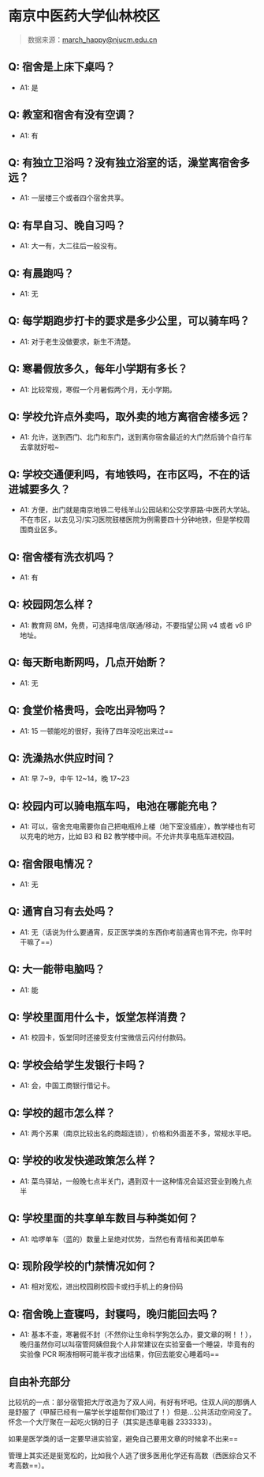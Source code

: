 # 南京中医药大学仙林校区

> 数据来源：march_happy@njucm.edu.cn

## Q: 宿舍是上床下桌吗？

- A1: 是

## Q: 教室和宿舍有没有空调？

- A1: 有

## Q: 有独立卫浴吗？没有独立浴室的话，澡堂离宿舍多远？

- A1: 一层楼三个或者四个宿舍共享。

## Q: 有早自习、晚自习吗？

- A1: 大一有，大二往后一般没有。

## Q: 有晨跑吗？

- A1: 无

## Q: 每学期跑步打卡的要求是多少公里，可以骑车吗？

- A1: 对于老生没做要求，新生不清楚。

## Q: 寒暑假放多久，每年小学期有多长？

- A1: 比较常规，寒假一个月暑假两个月，无小学期。

## Q: 学校允许点外卖吗，取外卖的地方离宿舍楼多远？

- A1: 允许，送到西门、北门和东门，送到离你宿舍最近的大门然后骑个自行车去拿就好啦\~

## Q: 学校交通便利吗，有地铁吗，在市区吗，不在的话进城要多久？

- A1: 方便，出门就是南京地铁二号线羊山公园站和公交学原路·中医药大学站。不在市区，以去见习/实习医院鼓楼医院为例需要四十分钟地铁，但是学校周围商业区多。

## Q: 宿舍楼有洗衣机吗？

- A1: 有

## Q: 校园网怎么样？

- A1: 教育网 8M，免费，可选择电信/联通/移动，不要指望公网 v4 或者 v6 IP 地址。

## Q: 每天断电断网吗，几点开始断？

- A1: 无

## Q: 食堂价格贵吗，会吃出异物吗？

- A1: 15 一顿能吃的很好，我待了四年没吃出来过==

## Q: 洗澡热水供应时间？

- A1: 早 7\~9，中午 12\~14，晚 17\~23

## Q: 校园内可以骑电瓶车吗，电池在哪能充电？

- A1: 可以，宿舍充电需要你自己把电瓶拎上楼（地下室没插座），教学楼也有可以充电的地方，比如 B3 和 B2 教学楼中间。不允许共享电瓶车进校园。

## Q: 宿舍限电情况？

- A1: 无

## Q: 通宵自习有去处吗？

- A1: 无（话说为什么要通宵，反正医学类的东西你考前通宵也背不完，你平时干嘛了==）

## Q: 大一能带电脑吗？

- A1: 能

## Q: 学校里面用什么卡，饭堂怎样消费？

- A1: 校园卡，饭堂同时还接受支付宝微信云闪付付款码。

## Q: 学校会给学生发银行卡吗？

- A1: 会，中国工商银行借记卡。

## Q: 学校的超市怎么样？

- A1: 两个苏果（南京比较出名的商超连锁），价格和外面差不多，常规水平吧。

## Q: 学校的收发快递政策怎么样？

- A1: 菜鸟驿站，一般晚七点半关门，遇到双十一这种情况会延迟营业到晚九点半

## Q: 学校里面的共享单车数目与种类如何？

- A1: 哈啰单车（蓝的）数量上呈绝对优势，当然也有青桔和美团单车

## Q: 现阶段学校的门禁情况如何？

- A1: 相对宽松，进出校园刷校园卡或扫手机上的身份码

## Q: 宿舍晚上查寝吗，封寝吗，晚归能回去吗？

- A1: 基本不查，寒暑假不封（不然你让生命科学狗怎么办，要文章的啊！！），晚归虽然你可以叫宿管阿姨但我个人非常建议在实验室备一个睡袋，毕竟有的实验像 PCR 啊液相啊可能半夜才出结果，你回去能安心睡着吗==

## 自由补充部分

比较坑的一点：部分宿管把大厅改造为了双人间，有好有坏吧。住双人间的那俩人是舒服了（甲醛已经有一届学长学姐帮你们吸过了！）但是…公共活动空间没了。怀念一个大厅聚在一起吃火锅的日子（其实是违章电器 2333333）。



如果是医学类的话一定要早进实验室，避免自己要用文章的时候拿不出来==



管理上其实还是挺宽松的，比如我个人逃了很多医用化学还有高数（西医综合又不考高数==）。